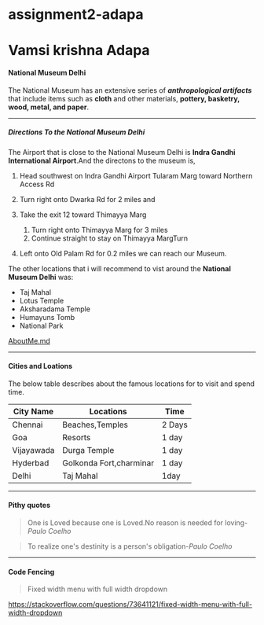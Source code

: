 # assignment2-adapa
# Vamsi krishna Adapa
#### National Museum Delhi
The National Museum has an extensive series of ***anthropological artifacts*** that include items such as **cloth** and other materials, **pottery, basketry, wood, metal, and paper**.

***
 ##### Directions To the National Museum Delhi  

 The Airport that is close to the National Museum Delhi is **Indra Gandhi International Airport**.And the directons to the museum is, 

1. Head southwest on Indra Gandhi Airport Tularam Marg toward Northern Access Rd 

2. Turn right onto Dwarka Rd for 2 miles and 
3. Take the exit 12 toward Thimayya Marg
   1. Turn right onto Thimayya Marg for 3 miles 
   2. Continue straight to stay on Thimayya MargTurn 
6. Left onto Old Palam Rd for 0.2 miles we can reach our Museum. 

The other locations that i will recommend to vist around the **National Museum Delhi** was:

* Taj Mahal
* Lotus Temple
* Aksharadama Temple 
* Humayuns Tomb
* National Park


[AboutMe.md](https://github.com/vamsiadapa1/assignment2-adapa/blob/6f3ff49d983bcf90155528946c0f3786525e2543/AboutMe.md)

*** 
#### Cities and Loations

The below table describes about the famous locations for to visit and spend time.

|City Name | Locations | Time  |
| -----    | -----     | ----- | 
| Chennai  | Beaches,Temples| 2 Days|
| Goa      | Resorts   | 1 day|
|Vijayawada | Durga Temple| 1 day|
|Hyderbad | Golkonda Fort,charminar| 1 day|
|Delhi   | Taj Mahal | 1day|

***
#### Pithy quotes

>One is Loved because one is Loved.No reason is needed for loving-*Paulo Coelho*

>To realize one's destinity is a person's obligation-*Paulo Coelho*

***

#### Code Fencing

> Fixed width menu with full width dropdown

<https://stackoverflow.com/questions/73641121/fixed-width-menu-with-full-width-dropdown>